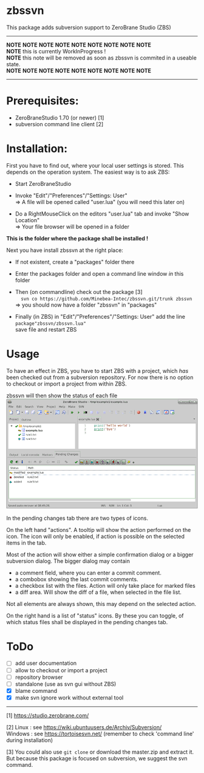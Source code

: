 # zbssvn

This package adds subversion support to ZeroBrane Studio (ZBS)

---

**NOTE** **NOTE** **NOTE** **NOTE** **NOTE** **NOTE** **NOTE** **NOTE** **NOTE**  
**NOTE** this is currently WorkInProgress !  
**NOTE** this note will be removed as soon as zbssvn is commited in a useable state.   
**NOTE** **NOTE** **NOTE** **NOTE** **NOTE** **NOTE** **NOTE** **NOTE** **NOTE**  

---

# Prerequisites:

* ZeroBraneStudio 1.70 (or newer) [1]
* subversion command line client [2]

# Installation:

First you have to find out, where your local user settings is stored.
This depends on the operation system. The easiest way is to ask ZBS:

* Start ZeroBraneStudio

* Invoke "Edit"/"Preferences"/"Settings: User"  
  => A file will be opened called "user.lua" (you will need this later on)

* Do a RightMouseClick on the editors "user.lua" tab and invoke "Show Location"  
  => Your file browser will be opened in a folder

**This is the folder where the package shall be installed !**

Next you have install zbssvn at the right place:

* If not existent, create a "packages" folder there

* Enter the packages folder and open a command line window *in* this folder

* Then (on commandline) check out the package [3]  
      ```  
      svn co https://github.com/Minebea-Intec/zbssvn.git/trunk zbssvn  
      ```  
      => you should now have a folder "zbssvn" in "packages"

* Finally (in ZBS) in "Edit"/"Preferences"/"Settings: User" add the line    
  `package"zbssvn/zbssvn.lua"`  
  save file and restart ZBS

# Usage

To have an effect in ZBS, you have to start ZBS with a project, which _has_ been checked out from a subversion repository.
For now there is no option to checkout or import a project from within ZBS.

zbssvn will then show the status of each file
![PNG](Documentation/svn-example1.png)

In the pending changes tab there are two types of icons.

On the left hand "actions". A tooltip will show the action performed on the icon. The icon will only be enabled, if action is possible on the selected items in the tab.

Most of the action will show either a simple confirmation dialog or a bigger subversion dialog. The bigger dialog may contain

- a comment field, where you can enter a commit comment.
- a combobox showing the last commit comments.
- a checkbox list with the files. Action will only take place for marked files
- a diff area. Will show the diff of a file, when selected in the file list.

Not all elements are always shown, this may depend on the selected action.

On the right hand is a list of "status" icons. By these you can toggle, of which status files shall be displayed in the pending changes tab.

# ToDo

- [ ] add user documentation
- [ ] allow to checkout or import a project
- [ ] repository browser
- [ ] standalone (use as svn gui without ZBS)
- [x] blame command
- [x] make svn ignore work without external tool

-----

[1] https://studio.zerobrane.com/

[2] Linux : see https://wiki.ubuntuusers.de/Archiv/Subversion/  
Windows : see https://tortoisesvn.net/     (remember to check 'command line' during installation)

[3] You could also use `git clone` or download the master.zip and extract it. But because this package is focused on subversion, we suggest the svn command.